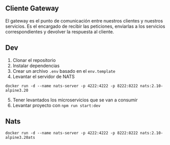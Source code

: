## Cliente Gateway
El gateway es el punto de comunicación entre nuestros clientes y nuestros servicios. Es el encargado de recibir las peticiones, enviarlas a los servicios correspondientes y devolver la respuesta al cliente.


## Dev

1. Clonar el repositorio
2. Instalar dependencias
3. Crear un archivo `.env` basado en el `env.template`
4. Levantar el servidor de NATS
```
docker run -d --name nats-server -p 4222:4222 -p 8222:8222 nats:2.10-alpine3.20
```
5. Tener levantados los microservicios  que se van a consumir
6. Levantar proyecto con `npm run start:dev`



## Nats
```
docker run -d --name nats-server -p 4222:4222 -p 8222:8222 nats:2.10-alpine3.20ats
```